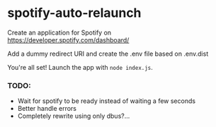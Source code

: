 # spotify-auto-relaunch

Create an application for Spotify on https://developer.spotify.com/dashboard/

Add a dummy redirect URI and create the .env file based on .env.dist

You're all set! Launch the app with `node index.js`.

### TODO:

- Wait for spotify to be ready instead of waiting a few seconds
- Better handle errors
- Completely rewrite using only dbus?...
